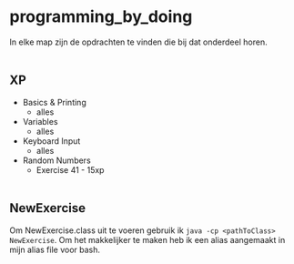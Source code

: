 # programming_by_doing

In elke map zijn de opdrachten te vinden die bij dat onderdeel horen.
<br><br>
## XP
  * Basics & Printing
    * alles
  * Variables
    * alles
  * Keyboard Input
    * alles
  * Random Numbers
    * Exercise 41 - 15xp
<br><br>
## NewExercise
Om NewExercise.class uit te voeren gebruik ik `java -cp <pathToClass> NewExercise`. Om het makkelijker te maken heb ik een alias aangemaakt in mijn alias file voor bash.
